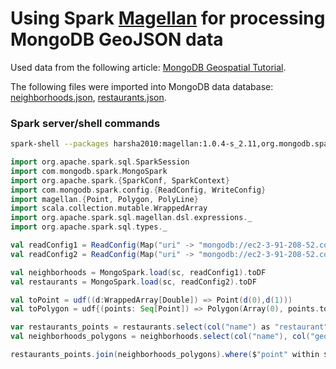 # Using Spark [Magellan](https://github.com/harsha2010/magellan) for processing MongoDB GeoJSON data

Used data from the following article: [MongoDB Geospatial Tutorial](https://docs.mongodb.com/manual/tutorial/geospatial-tutorial/).

The following files were imported into MongoDB data database:
[neighborhoods.json](https://raw.githubusercontent.com/mongodb/docs-assets/geospatial/neighborhoods.json),
[restaurants.json](https://raw.githubusercontent.com/mongodb/docs-assets/geospatial/restaurants.json).

### Spark server/shell commands
```bash
spark-shell --packages harsha2010:magellan:1.0.4-s_2.11,org.mongodb.spark:mongo-spark-connector_2.11:2.2.6
```
```scala
import org.apache.spark.sql.SparkSession
import com.mongodb.spark.MongoSpark
import org.apache.spark.{SparkConf, SparkContext}
import com.mongodb.spark.config.{ReadConfig, WriteConfig}
import magellan.{Point, Polygon, PolyLine}
import scala.collection.mutable.WrappedArray
import org.apache.spark.sql.magellan.dsl.expressions._
import org.apache.spark.sql.types._

val readConfig1 = ReadConfig(Map("uri" -> "mongodb://ec2-3-91-208-52.compute-1.amazonaws.com,ec2-54-92-210-207.compute-1.amazonaws.com,ec2-34-239-102-19.compute-1.amazonaws.com/test.neighborhoods"))
val readConfig2 = ReadConfig(Map("uri" -> "mongodb://ec2-3-91-208-52.compute-1.amazonaws.com,ec2-54-92-210-207.compute-1.amazonaws.com,ec2-34-239-102-19.compute-1.amazonaws.com/test.restaurants"))

val neighborhoods = MongoSpark.load(sc, readConfig1).toDF
val restaurants = MongoSpark.load(sc, readConfig2).toDF

val toPoint = udf((d:WrappedArray[Double]) => Point(d(0),d(1)))
val toPolygon = udf{(points: Seq[Point]) => Polygon(Array(0), points.toArray)}

var restaurants_points = restaurants.select(col("name") as "restaurant", col("location.coordinates") as "point").withColumn("point", toPoint(col("point"))).cache()
val neighborhoods_polygons = neighborhoods.select(col("name"), col("geometry.coordinates").getItem(0) as "polygon").withColumn("polygon", explode_outer(col("polygon"))).select(col("name"), col("polygon").getItem(0).cast(DoubleType) as "x", col("polygon").getItem(1).cast(DoubleType) as "y").select(col("name"), array(col("x"), col("y")) as "point").withColumn("point", toPoint(col("point"))).groupBy(col("name") as "neighborhood").agg(collect_list(col("point")) as "polygon").withColumn("polygon", toPolygon(col("polygon"))).cache()

restaurants_points.join(neighborhoods_polygons).where($"point" within $"polygon").filter("restaurant != ''").select(col("restaurant"), col("neighborhood")).orderBy(asc("restaurant")).show(20, false)

```
